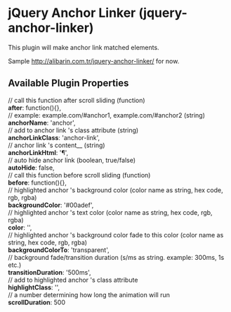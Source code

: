 jQuery Anchor Linker (jquery-anchor-linker)
====================

This plugin will make anchor link matched elements.

Sample http://alibarin.com.tr/jquery-anchor-linker/ for now.


Available Plugin Properties
---------------------

// call this function after scroll sliding	(function)<br />
__after__: function(){},<br />
// example: example.com/#anchor1, example.com/#anchor2	(string)<br />
__anchorName__: 'anchor',<br />
// add to anchor link 's class attribute	(string)<br />
__anchorLinkClass__: 'anchor-link',<br />
// anchor link 's content__	(string)<br />
__anchorLinkHtml__: '&para;',<br />
// auto hide anchor link	(boolean, true/false)<br />
__autoHide__: false,<br />
// call this function before scroll sliding	(function)<br />
__before__: function(){},<br />
// highlighted anchor 's background color	(color name as string, hex code, rgb, rgba)<br />
__backgroundColor__: '#00adef',<br />
// highlighted anchor 's text color	(color name as string, hex code, rgb, rgba)<br />
__color__: '',<br />
// highlighted anchor 's background color fade to this color (color name as string, hex code, rgb, rgba)<br />
__backgroundColorTo__: 'transparent',<br />
// background fade/transition duration	(s/ms as string. example: 300ms, 1s etc.)<br />
__transitionDuration__: '500ms',<br />
// add to highlighted anchor 's class attribute<br />
__highlightClass__: '',<br />
// a number determining how long the animation will run<br />
__scrollDuration__: 500<br />
